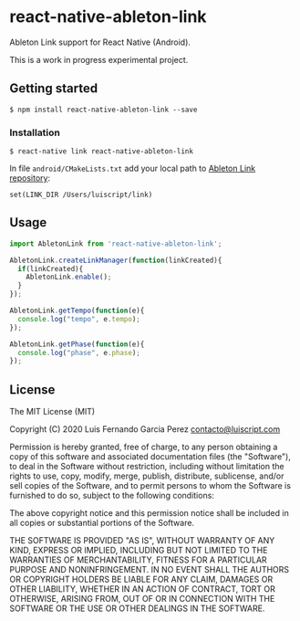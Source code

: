 # react-native-ableton-link

Ableton Link support for React Native (Android).

This is a work in progress experimental project.

## Getting started

`$ npm install react-native-ableton-link --save`

### Installation

`$ react-native link react-native-ableton-link`

In file `android/CMakeLists.txt` add your local path to [Ableton Link repository](https://github.com/Ableton/link): 

`set(LINK_DIR /Users/luiscript/link)` 



## Usage
```javascript
import AbletonLink from 'react-native-ableton-link';

AbletonLink.createLinkManager(function(linkCreated){
  if(linkCreated){
    AbletonLink.enable(); 
  }
});

AbletonLink.getTempo(function(e){
  console.log("tempo", e.tempo);
});

AbletonLink.getPhase(function(e){
  console.log("phase", e.phase);
});
```

## License

The MIT License (MIT)

Copyright (C) 2020 Luis Fernando Garcia Perez
contacto@luiscript.com

Permission is hereby granted, free of charge, to any person obtaining a copy
of this software and associated documentation files (the "Software"), to deal
in the Software without restriction, including without limitation the rights
to use, copy, modify, merge, publish, distribute, sublicense, and/or sell
copies of the Software, and to permit persons to whom the Software is
furnished to do so, subject to the following conditions:

The above copyright notice and this permission notice shall be included in all
copies or substantial portions of the Software.

THE SOFTWARE IS PROVIDED "AS IS", WITHOUT WARRANTY OF ANY KIND, EXPRESS OR
IMPLIED, INCLUDING BUT NOT LIMITED TO THE WARRANTIES OF MERCHANTABILITY,
FITNESS FOR A PARTICULAR PURPOSE AND NONINFRINGEMENT. IN NO EVENT SHALL THE
AUTHORS OR COPYRIGHT HOLDERS BE LIABLE FOR ANY CLAIM, DAMAGES OR OTHER
LIABILITY, WHETHER IN AN ACTION OF CONTRACT, TORT OR OTHERWISE, ARISING FROM,
OUT OF OR IN CONNECTION WITH THE SOFTWARE OR THE USE OR OTHER DEALINGS IN THE
SOFTWARE.